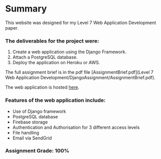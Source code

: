 # Summary

This website was designed for my Level 7 Web Application Development paper. 

### The deliverables for the project were:
1. Create a web application using the Django Framework.
2. Attach a PostgreSQL database.
3. Deploy the application on Heroku or AWS.

The full assignment brief is in the pdf file [AssignmentBrief.pdf](Level 7 Web Application Development/DjangoAssignment/AssignmentBrief.pdf).

The web application is hosted [here](http://ec2-13-239-7-84.ap-southeast-2.compute.amazonaws.com/).

### Features of the web application include:
+ Use of Django framework
+ PostgreSQL database
+ Firebase storage
+ Authentication and Authorisation for 3 different access levels
+ File handling
+ Email via SendGrid

### Assignment Grade: 100%
